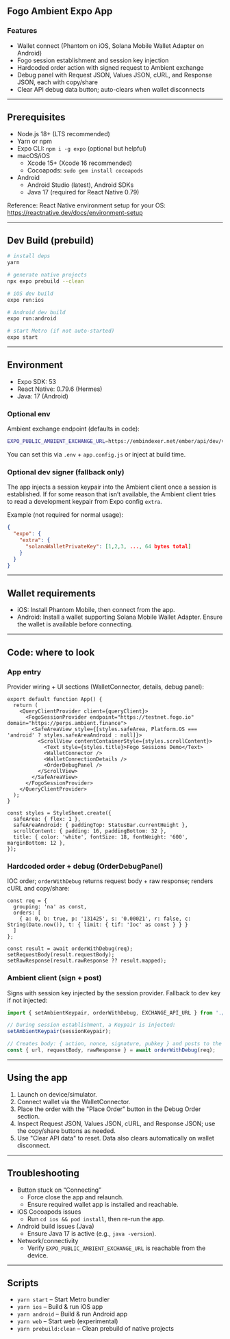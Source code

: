 ## Fogo Ambient Expo App

### Features
- Wallet connect (Phantom on iOS, Solana Mobile Wallet Adapter on Android)
- Fogo session establishment and session key injection
- Hardcoded order action with signed request to Ambient exchange
- Debug panel with Request JSON, Values JSON, cURL, and Response JSON, each with copy/share
- Clear API debug data button; auto-clears when wallet disconnects

---

## Prerequisites
- Node.js 18+ (LTS recommended)
- Yarn or npm
- Expo CLI: `npm i -g expo` (optional but helpful)
- macOS/iOS
  - Xcode 15+ (Xcode 16 recommended)
  - Cocoapods: `sudo gem install cocoapods`
- Android
  - Android Studio (latest), Android SDKs
  - Java 17 (required for React Native 0.79)

Reference: React Native environment setup for your OS: https://reactnative.dev/docs/environment-setup

---

## Dev Build (prebuild)
```bash
# install deps
yarn

# generate native projects
npx expo prebuild --clean

# iOS dev build
expo run:ios

# Android dev build
expo run:android

# start Metro (if not auto-started)
expo start
```

---

## Environment
- Expo SDK: 53
- React Native: 0.79.6 (Hermes)
- Java: 17 (Android)

### Optional env
Ambient exchange endpoint (defaults in code):
```bash
EXPO_PUBLIC_AMBIENT_EXCHANGE_URL=https://embindexer.net/ember/api/dev/v1/exchange
```

You can set this via `.env` + `app.config.js` or inject at build time.

### Optional dev signer (fallback only)
The app injects a session keypair into the Ambient client once a session is established. If for some reason that isn’t available, the Ambient client tries to read a development keypair from Expo config `extra`.

Example (not required for normal usage):
```json
{
  "expo": {
    "extra": {
      "solanaWalletPrivateKey": [1,2,3, ..., 64 bytes total]
    }
  }
}
```

---

## Wallet requirements
- iOS: Install Phantom Mobile, then connect from the app.
- Android: Install a wallet supporting Solana Mobile Wallet Adapter. Ensure the wallet is available before connecting.

---

## Code: where to look

### App entry
Provider wiring + UI sections (WalletConnector, details, debug panel):

```tsx
export default function App() {
  return (
    <QueryClientProvider client={queryClient}>
      <FogoSessionProvider endpoint="https://testnet.fogo.io" domain="https://perps.ambient.finance">
        <SafeAreaView style={[styles.safeArea, Platform.OS === 'android' ? styles.safeAreaAndroid : null]}>
          <ScrollView contentContainerStyle={styles.scrollContent}>
            <Text style={styles.title}>Fogo Sessions Demo</Text>
            <WalletConnector />
            <WalletConnectionDetails />
            <OrderDebugPanel />
          </ScrollView>
        </SafeAreaView>
      </FogoSessionProvider>
    </QueryClientProvider>
  );
}

const styles = StyleSheet.create({
  safeArea: { flex: 1 },
  safeAreaAndroid: { paddingTop: StatusBar.currentHeight },
  scrollContent: { padding: 16, paddingBottom: 32 },
  title: { color: 'white', fontSize: 18, fontWeight: '600', marginBottom: 12 },
});
```

### Hardcoded order + debug (OrderDebugPanel)
IOC order; `orderWithDebug` returns request body + raw response; renders cURL and copy/share:

```tsx
const req = {
  grouping: 'na' as const,
  orders: [
    { a: 0, b: true, p: '131425', s: '0.00021', r: false, c: String(Date.now()), t: { limit: { tif: 'Ioc' as const } } }
  ]
};

const result = await orderWithDebug(req);
setRequestBody(result.requestBody);
setRawResponse(result.rawResponse ?? result.mapped);
```

### Ambient client (sign + post)
Signs with session key injected by the session provider. Fallback to dev key if not injected:

```ts
import { setAmbientKeypair, orderWithDebug, EXCHANGE_API_URL } from './app/ambient/clients';

// During session establishment, a Keypair is injected:
setAmbientKeypair(sessionKeypair);

// Creates body: { action, nonce, signature, pubkey } and posts to the exchange URL
const { url, requestBody, rawResponse } = await orderWithDebug(req);
```

---

## Using the app
1) Launch on device/simulator.
2) Connect wallet via the WalletConnector.
3) Place the order with the "Place Order" button in the Debug Order section.
4) Inspect Request JSON, Values JSON, cURL, and Response JSON; use the copy/share buttons as needed.
5) Use "Clear API data" to reset. Data also clears automatically on wallet disconnect.

---

## Troubleshooting
- Button stuck on “Connecting”
  - Force close the app and relaunch.
  - Ensure required wallet app is installed and reachable.
- iOS Cocoapods issues
  - Run `cd ios && pod install`, then re-run the app.
- Android build issues (Java)
  - Ensure Java 17 is active (e.g., `java -version`).
- Network/connectivity
  - Verify `EXPO_PUBLIC_AMBIENT_EXCHANGE_URL` is reachable from the device.

---

## Scripts
- `yarn start` – Start Metro bundler
- `yarn ios` – Build & run iOS app
- `yarn android` – Build & run Android app
- `yarn web` – Start web (experimental)
- `yarn prebuild:clean` – Clean prebuild of native projects


